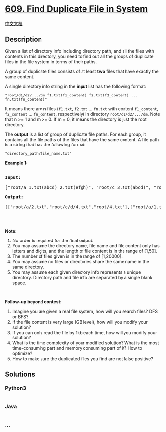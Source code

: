 # [609. Find Duplicate File in System](https://leetcode.com/problems/find-duplicate-file-in-system)

[中文文档](/solution/0600-0699/0609.Find%20Duplicate%20File%20in%20System/README.md)

## Description

<p>Given a list of directory info including directory path, and all the files with contents in this directory, you need to find out all the groups of duplicate files in the file system in terms of their paths.</p>

<p>A group of duplicate files consists of at least <b>two</b> files that have exactly the same content.</p>

<p>A single directory info string in the <b>input</b> list has the following format:</p>

<p><code>&quot;root/d1/d2/.../dm f1.txt(f1_content) f2.txt(f2_content) ... fn.txt(fn_content)&quot;</code></p>

<p>It means there are <b>n</b> files (<code>f1.txt</code>, <code>f2.txt</code> ... <code>fn.txt</code> with content <code>f1_content</code>, <code>f2_content</code> ... <code>fn_content</code>, respectively) in directory <code>root/d1/d2/.../dm</code>. Note that n &gt;= 1 and m &gt;= 0. If m = 0, it means the directory is just the root directory.</p>

<p>The <b>output</b> is a list of group of duplicate file paths. For each group, it contains all the file paths of the files that have the same content. A file path is a string that has the following format:</p>

<p><code>&quot;directory_path/file_name.txt&quot;</code></p>

<p><b>Example 1:</b></p>

<pre>

<b>Input:</b>

[&quot;root/a 1.txt(abcd) 2.txt(efgh)&quot;, &quot;root/c 3.txt(abcd)&quot;, &quot;root/c/d 4.txt(efgh)&quot;, &quot;root 4.txt(efgh)&quot;]

<b>Output:</b>  

[[&quot;root/a/2.txt&quot;,&quot;root/c/d/4.txt&quot;,&quot;root/4.txt&quot;],[&quot;root/a/1.txt&quot;,&quot;root/c/3.txt&quot;]]

</pre>

<p>&nbsp;</p>

<p><b>Note:</b></p>

<ol>
    <li>No order is required for the final output.</li>
    <li>You may assume the directory name, file name and file content only has letters and digits, and the length of file content is in the range of [1,50].</li>
    <li>The number of files given is in the range of [1,20000].</li>
    <li>You may assume no files or directories share the same name in the same directory.</li>
    <li>You may assume each given directory info represents a unique directory. Directory path and file info are separated by a single blank space.</li>
</ol>

<p>&nbsp;</p>

<b>Follow-up beyond contest:</b>

<ol>
    <li>Imagine you are given a real file system, how will you search files? DFS or BFS?</li>
    <li>If the file content is very large (GB level), how will you modify your solution?</li>
    <li>If you can only read the file by 1kb each time, how will you modify your solution?</li>
    <li>What is the time complexity of your modified solution? What is the most time-consuming part and memory consuming part of it? How to optimize?</li>
    <li>How to make sure the duplicated files you find are not false positive?</li>
</ol>

## Solutions

<!-- tabs:start -->

### **Python3**

```python

```

### **Java**

```java

```

### **...**

```

```

<!-- tabs:end -->
